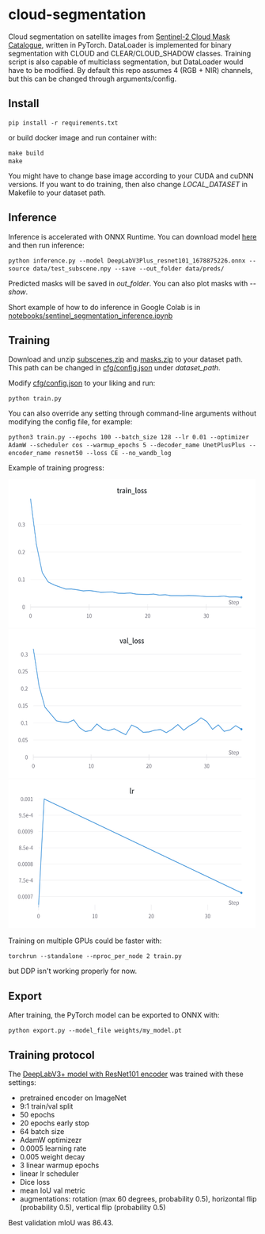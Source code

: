 # cloud-segmentation

Cloud segmentation on satellite images from [Sentinel-2 Cloud Mask Catalogue](https://zenodo.org/record/4172871), written in PyTorch. DataLoader is implemented for
binary segmentation with CLOUD and CLEAR/CLOUD_SHADOW classes. Training script is also capable of multiclass segmentation, but DataLoader would have to be modified.
By default this repo assumes 4 (RGB + NIR) channels, but this can be changed through arguments/config.


## Install

```
pip install -r requirements.txt
```

or build docker image and run container with:

```
make build
make
```
You might have to change base image according to your CUDA and cuDNN versions. If you want to do training, then also change *LOCAL_DATASET* in Makefile to your
dataset path.


## Inference

Inference is accelerated with ONNX Runtime. You can download model [here](https://drive.google.com/file/d/1zmts8KjmRG1_OjfjsPTdGunr93KtDCge/view?usp=share_link)
and then run inference:

```
python inference.py --model DeepLabV3Plus_resnet101_1678875226.onnx --source data/test_subscene.npy --save --out_folder data/preds/
```

Predicted masks will be saved in *out_folder*. You can also plot masks with *--show*. 

Short example of how to do inference in Google Colab is in 
[notebooks/sentinel_segmentation_inference.ipynb](https://github.com/phixerino/cloud-segmentation/blob/main/notebooks/sentinel_segmentation_inference.ipynb)


## Training
Download and unzip [subscenes.zip](https://zenodo.org/record/4172871/files/subscenes.zip?download=1) and
[masks.zip](https://zenodo.org/record/4172871/files/masks.zip?download=1) to your dataset path. This path can be changed in
[cfg/config.json](https://github.com/phixerino/cloud-segmentation/blob/main/cfg/config.json) under *dataset_path*.

Modify [cfg/config.json](https://github.com/phixerino/cloud-segmentation/blob/main/cfg/config.json) to your liking and run:
```
python train.py
```
You can also override any setting through command-line arguments without modifying the config file, for example:
```
python3 train.py --epochs 100 --batch_size 128 --lr 0.01 --optimizer AdamW --scheduler cos --warmup_epochs 5 --decoder_name UnetPlusPlus --encoder_name resnet50 --loss CE --no_wandb_log
```
Example of training progress:

<img src="https://github.com/phixerino/cloud-segmentation/blob/main/data/W%26B%20Chart%203_15_2023%2C%207_39_14%20PM.png" width="500" height="300">
<img src="https://github.com/phixerino/cloud-segmentation/blob/main/data/W%26B%20Chart%203_15_2023%2C%207_39_28%20PM.png" width="500" height="300">
<img src="https://github.com/phixerino/cloud-segmentation/blob/main/data/W%26B%20Chart%203_15_2023%2C%207_39_22%20PM.png" width="500" height="300"> 

Training on multiple GPUs could be faster with:
```
torchrun --standalone --nproc_per_node 2 train.py
```
but DDP isn't working properly for now.


## Export

After training, the PyTorch model can be exported to ONNX with:
```
python export.py --model_file weights/my_model.pt
```

## Training protocol

The [DeepLabV3+ model with ResNet101 encoder](https://drive.google.com/file/d/1zmts8KjmRG1_OjfjsPTdGunr93KtDCge/view?usp=share_link) was trained with these settings:
- pretrained encoder on ImageNet
- 9:1 train/val split
- 50 epochs
- 20 epochs early stop
- 64 batch size
- AdamW optimizezr
- 0.0005 learning rate
- 0.005 weight decay
- 3 linear warmup epochs
- linear lr scheduler
- Dice loss
- mean IoU val metric
- augmentations: rotation (max 60 degrees, probability 0.5), horizontal flip (probability 0.5), vertical flip (probability 0.5)

Best validation mIoU was 86.43.

